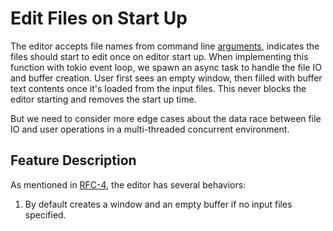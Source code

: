 # Edit Files on Start Up

The editor accepts file names from command line [arguments](https://vimhelp.org/usr_02.txt.html#usr_02.txt), indicates the files should start to edit once on editor start up. When implementing this function with tokio event loop, we spawn an async task to handle the file IO and buffer creation. User first sees an empty window, then filled with buffer text contents once it's loaded from the input files. This never blocks the editor starting and removes the start up time.

But we need to consider more edge cases about the data race between file IO and user operations in a multi-threaded concurrent environment.

## Feature Description

As mentioned in [RFC-4](https://github.com/rsvim/rfc/blob/main/4-WindowsAndBuffers.md), the editor has several behaviors:

1. By default creates a window and an empty buffer if no input files specified.
